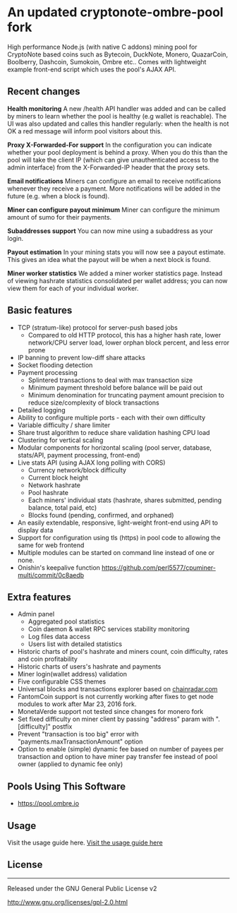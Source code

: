 An updated cryptonote-ombre-pool fork
========================================

High performance Node.js (with native C addons) mining pool for CryptoNote based coins such as Bytecoin, DuckNote, Monero, QuazarCoin, Boolberry, Dashcoin, Sumokoin, Ombre etc..
Comes with lightweight example front-end script which uses the pool's AJAX API.

## Recent changes

**Health monitoring**
A new /health API handler was added and can be called by miners to learn
whether the pool is healthy (e.g wallet is reachable). The UI was also
updated and calles this handler regularly: when the health is not OK a
red message will inform pool visitors about this.

**Proxy X-Forwarded-For support**
In the configuration you can indicate whether your pool deployment is
behind a proxy. When you do this than the pool will take the client IP
(which can give unauthenticated access to the admin interface) from the
X-Forwarded-IP header that the proxy sets.

**Email notifications**
Miners can configure an email to receive notifications whenever they receive a
payment. More notifications will be added in the future (e.g. when a block is
found).

**Miner can configure payout minimum**
Miner can configure the minimum amount of sumo for their payments.

**Subaddresses support**
You can now mine using a subaddress as your login.

**Payout estimation**
In your mining stats you will now see a payout estimate. This gives an idea what
the payout will be when a next block is found.

**Miner worker statistics**
We added a miner worker statistics page. Instead of viewing hashrate statistics
consolidated per wallet address; you can now view them for each of your
individual worker.


## Basic features

* TCP (stratum-like) protocol for server-push based jobs
  * Compared to old HTTP protocol, this has a higher hash rate, lower network/CPU server load, lower orphan
    block percent, and less error prone
* IP banning to prevent low-diff share attacks
* Socket flooding detection
* Payment processing
  * Splintered transactions to deal with max transaction size
  * Minimum payment threshold before balance will be paid out
  * Minimum denomination for truncating payment amount precision to reduce size/complexity of block transactions
* Detailed logging
* Ability to configure multiple ports - each with their own difficulty
* Variable difficulty / share limiter
* Share trust algorithm to reduce share validation hashing CPU load
* Clustering for vertical scaling
* Modular components for horizontal scaling (pool server, database, stats/API, payment processing, front-end)
* Live stats API (using AJAX long polling with CORS)
  * Currency network/block difficulty
  * Current block height
  * Network hashrate
  * Pool hashrate
  * Each miners' individual stats (hashrate, shares submitted, pending balance, total paid, etc)
  * Blocks found (pending, confirmed, and orphaned)
* An easily extendable, responsive, light-weight front-end using API to display data
* Support for configuration using tls (https) in pool code to allowing the same for web frontend
* Multiple modules can be started on command line instead of one or none.
* Onishin's keepalive function https://github.com/perl5577/cpuminer-multi/commit/0c8aedb

## Extra features

* Admin panel
  * Aggregated pool statistics
  * Coin daemon & wallet RPC services stability monitoring
  * Log files data access
  * Users list with detailed statistics
* Historic charts of pool's hashrate and miners count, coin difficulty, rates and coin profitability
* Historic charts of users's hashrate and payments
* Miner login(wallet address) validation
* Five configurable CSS themes
* Universal blocks and transactions explorer based on [chainradar.com](http://chainradar.com)
* FantomCoin support is not currently working after fixes to get node modules to work after Mar 23, 2016 fork.
* MonetaVerde support not tested since changes for monero fork
* Set fixed difficulty on miner client by passing "address" param with ".[difficulty]" postfix
* Prevent "transaction is too big" error with "payments.maxTransactionAmount" option
* Option to enable (simple) dynamic fee based on number of payees per transaction and option to have miner pay transfer fee instead of pool owner (applied to dynamic fee only)


## Pools Using This Software

* https://pool.ombre.io


## Usage

Visit the usage guide here.
[Visit the usage guide here](https://github.com/SadBatman/cryptonote-ombre-pool/blob/master/USAGE.md)


## License
-------
Released under the GNU General Public License v2

http://www.gnu.org/licenses/gpl-2.0.html
